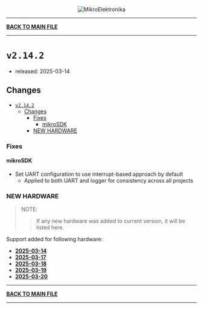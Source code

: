 <p align="center">
  <img src="http://www.mikroe.com/img/designs/beta/logo_small.png?raw=true" alt="MikroElektronika"/>
</p>

---

**[BACK TO MAIN FILE](../../changelog.md)**

---

# `v2.14.2`

+ released: 2025-03-14

## Changes

+ [`v2.14.2`](#v2142)
  + [Changes](#changes)
    + [Fixes](#fixes)
      + [mikroSDK](#mikrosdk)
    + [NEW HARDWARE](#new-hardware)

### Fixes

#### mikroSDK

+ Set UART configuration to use interrupt-based approach by default
  + Applied to both UART and logger for consistency across all projects

### NEW HARDWARE

> NOTE:
>> If any new hardware was added to current version, it will be listed here.

Support added for following hardware:

+ **[2025-03-14](./new_hw/2025-03-14.md)**
+ **[2025-03-17](./new_hw/2025-03-17.md)**
+ **[2025-03-18](./new_hw/2025-03-18.md)**
+ **[2025-03-19](./new_hw/2025-03-19.md)**
+ **[2025-03-20](./new_hw/2025-03-20.md)**

---

**[BACK TO MAIN FILE](../../changelog.md)**

---
